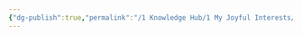 ```yaml
---
{"dg-publish":true,"permalink":"/1 Knowledge Hub/1 My Joyful Interests/Film making/Drafts written for Short Film/Draft-2/","noteIcon":""}
---
```


